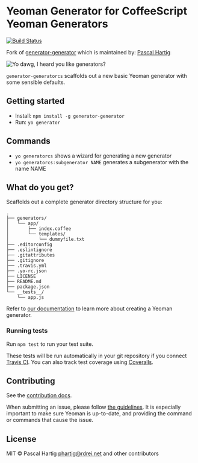 # Yeoman Generator for CoffeeScript Yeoman Generators
[![Build Status](https://secure.travis-ci.org/yeoman/generator-generator.png?branch=master)](https://travis-ci.org/yeoman/generator-generator)

Fork of [generator-generator](https://github.com/yeoman/generator-generator) which is maintained by: [Pascal Hartig](https://github.com/passy)

![Yo dawg, I heard you like generators?](http://i.imgur.com/2gqiift.jpg)

`generator-generatorcs` scaffolds out a new basic Yeoman generator with some
sensible defaults.

## Getting started

- Install: `npm install -g generator-generator`
- Run: `yo generator`

## Commands

- `yo generatorcs` shows a wizard for generating a new generator
- `yo generatorcs:subgenerator NAME` generates a subgenerator with the name NAME

## What do you get?

Scaffolds out a complete generator directory structure for you:

```
.
├── generators/
│   └── app/
│       ├── index.coffee
│       └── templates/
│           └── dummyfile.txt
├── .editorconfig
├── .eslintignore
├── .gitattributes
├── .gitignore
├── .travis.yml
├── .yo-rc.json
├── LICENSE
├── README.md
├── package.json
└── __tests__/
    └── app.js
```

Refer to [our documentation](http://yeoman.io/authoring/) to learn more about creating a Yeoman generator.

### Running tests

Run `npm test` to run your test suite.

These tests will be run automatically in your git repository if you connect [Travis CI](https://travis-ci.org/profile). You can also track test coverage using [Coveralls](https://coveralls.io).

## Contributing

See the [contribution docs](http://yeoman.io/contributing/).

When submitting an issue, please follow [the
guidelines](http://yeoman.io/contributing/opening-issues.html).
It is especially important to make sure Yeoman is up-to-date, and providing the
command or commands that cause the issue.


## License

MIT © Pascal Hartig <phartig@rdrei.net> and other contributors
